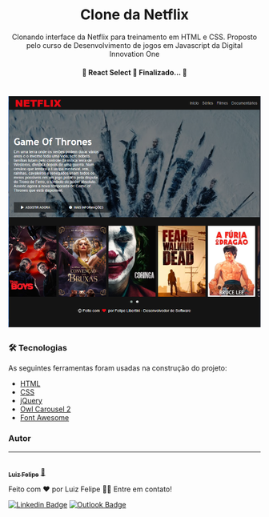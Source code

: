 <h1 align="center">Clone da Netflix</h1>
<p align="center">Clonando interface da Netflix para treinamento em HTML e CSS. Proposto pelo curso de Desenvolvimento de jogos em Javascript da Digital Innovation One</p>

<h4 align="center"> 
	🚧  React Select 🚀 Finalizado...  🚧
</h4>

<h1 align="center">
  <img alt="Clone-Netflix" title="Clone-Netflix" src="src/assets/netflix-clone.png" />
</h1>

### 🛠 Tecnologias

As seguintes ferramentas foram usadas na construção do projeto:

- [HTML](https://developer.mozilla.org/pt-BR/docs/Web/HTML/HTML5)
- [CSS](https://www.w3schools.com/css/)
- [jQuery](https://jquery.com/)
- [Owl Carousel 2](https://owlcarousel2.github.io/OwlCarousel2/)
- [Font Awesome](https://fontawesome.com/)


### Autor
---

<a href="http://raziisz.github.io/">
 <img style="border-radius: 50%;" src="https://avatars2.githubusercontent.com/u/42245201?s=460&u=ce3bae80de213ad246855873906246051fba4458&v=4" width="100px;" alt=""/>
 <br />
 <sub><b>Luiz Felipe</b></sub></a> <a href="http://raziisz.github.io/" title="Dev">🚀</a>


Feito com ❤️ por Luiz Felipe 👋🏽 Entre em contato!

[![Linkedin Badge](https://img.shields.io/badge/-Felipe-blue?style=flat-square&logo=Linkedin&logoColor=white&link=https://www.linkedin.com/in/luiz-felipe-libertino-a87840170/)](https://www.linkedin.com/in/luiz-felipe-libertino-a87840170/) 
[![Outlook Badge](https://img.shields.io/badge/-raziel_libertino@hotmail.com-c14438?style=flat-square&logo=Gmail&logoColor=white&link=mailto:raziel_libertino@hotmail.com)](mailto:raziel_libertino@hotmail.com)

